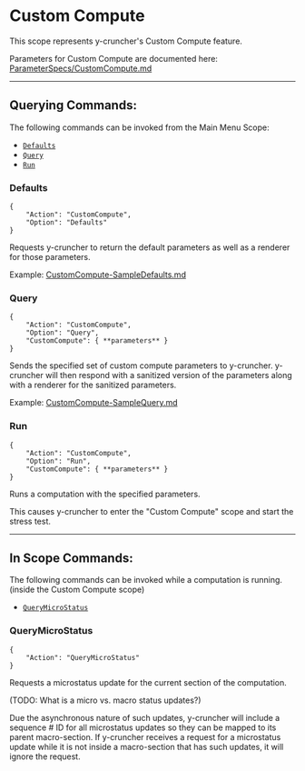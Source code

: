 # Custom Compute

This scope represents y-cruncher's Custom Compute feature.

Parameters for Custom Compute are documented here: [ParameterSpecs/CustomCompute.md](/ParameterSpecs/CustomCompute.md)

-----
## Querying Commands:

The following commands can be invoked from the Main Menu Scope:
 - [`Defaults`](#Defaults)
 - [`Query`](#Query)
 - [`Run`](#Run)

### Defaults

    {
        "Action": "CustomCompute",
        "Option": "Defaults"
    }

Requests y-cruncher to return the default parameters as well as a renderer for those parameters.

Example: [CustomCompute-SampleDefaults.md](CustomCompute-SampleDefaults.md)


### Query

    {
        "Action": "CustomCompute",
        "Option": "Query",
        "CustomCompute": { **parameters** }
    }

Sends the specified set of custom compute parameters to y-cruncher.
y-cruncher will then respond with a sanitized version of the parameters along with a renderer for the sanitized parameters.

Example: [CustomCompute-SampleQuery.md](CustomCompute-SampleQuery.md)


### Run

    {
        "Action": "CustomCompute",
        "Option": "Run",
        "CustomCompute": { **parameters** }
    }

Runs a computation with the specified parameters.

This causes y-cruncher to enter the "Custom Compute" scope and start the stress test.


-----
## In Scope Commands:

The following commands can be invoked while a computation is running. (inside the Custom Compute scope)
 - [`QueryMicroStatus`](#QueryMicroStatus)

### QueryMicroStatus

    {
        "Action": "QueryMicroStatus"
    }

Requests a microstatus update for the current section of the computation.

(TODO: What is a micro vs. macro status updates?)

Due the asynchronous nature of such updates, y-cruncher will include a sequence # ID for all microstatus updates so they can be mapped to its parent macro-section.
If y-cruncher receives a request for a microstatus update while it is not inside a macro-section that has such updates, it will ignore the request.
